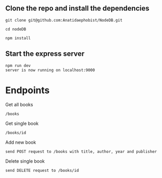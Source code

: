 ## Clone the repo and install the dependencies

```
git clone git@github.com:Anatidaephobist/NodeDB.git

cd nodeDB
```
```
npm install
```
## Start the express server
```
npm run dev
server is now running on localhost:9000
```

# Endpoints
Get all books
```
/books
```

Get single book
```
/books/id
```
Add new book
```
send POST request to /books with title, author, year and publisher
```

Delete single book
```
send DELETE request to /books/id
